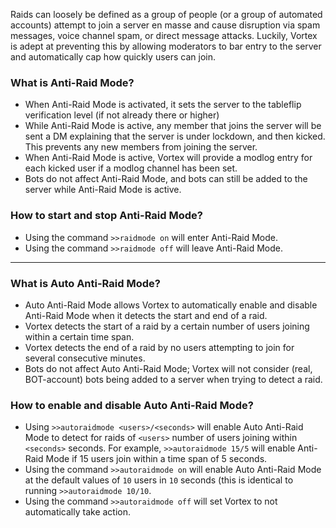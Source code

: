 Raids can loosely be defined as a group of people (or a group of automated accounts) attempt to join a server en masse and cause disruption via spam messages, voice channel spam, or direct message attacks. Luckily, Vortex is adept at preventing this by allowing moderators to bar entry to the server and automatically cap how quickly users can join.

### What is Anti-Raid Mode?
* When Anti-Raid Mode is activated, it sets the server to the tableflip verification level (if not already there or higher)
* While Anti-Raid Mode is active, any member that joins the server will be sent a DM explaining that the server is under lockdown, and then kicked. This prevents any new members from joining the server.
* When Anti-Raid Mode is active, Vortex will provide a modlog entry for each kicked user if a modlog channel has been set.
* Bots do not affect Anti-Raid Mode, and bots can still be added to the server while Anti-Raid Mode is active.

### How to start and stop Anti-Raid Mode?
* Using the command `>>raidmode on` will enter Anti-Raid Mode.
* Using the command `>>raidmode off` will leave Anti-Raid Mode.

---

### What is Auto Anti-Raid Mode?
* Auto Anti-Raid Mode allows Vortex to automatically enable and disable Anti-Raid Mode when it detects the start and end of a raid.
* Vortex detects the start of a raid by a certain number of users joining within a certain time span.
* Vortex detects the end of a raid by no users attempting to join for several consecutive minutes.
* Bots do not affect Auto Anti-Raid Mode; Vortex will not consider (real, BOT-account) bots being added to a server when trying to detect a raid.

### How to enable and disable Auto Anti-Raid Mode?
* Using `>>autoraidmode <users>/<seconds>` will enable Auto Anti-Raid Mode to detect for raids of `<users>` number of users joining within `<seconds>` seconds. For example, `>>autoraidmode 15/5` will enable Anti-Raid Mode if 15 users join within a time span of 5 seconds.
* Using the command `>>autoraidmode on` will enable Auto Anti-Raid Mode at the default values of `10` users in `10` seconds (this is identical to running `>>autoraidmode 10/10`.
* Using the command `>>autoraidmode off` will set Vortex to not automatically take action.